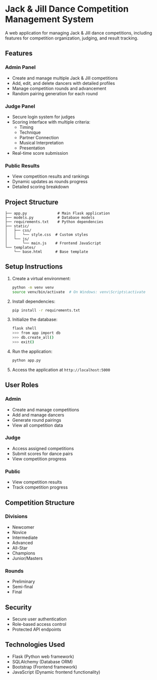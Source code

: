 # Jack & Jill Dance Competition Management System

A web application for managing Jack & Jill dance competitions, including features for competition organization, judging, and result tracking.

## Features

### Admin Panel
- Create and manage multiple Jack & Jill competitions
- Add, edit, and delete dancers with detailed profiles
- Manage competition rounds and advancement
- Random pairing generation for each round

### Judge Panel
- Secure login system for judges
- Scoring interface with multiple criteria:
  - Timing
  - Technique
  - Partner Connection
  - Musical Interpretation
  - Presentation
- Real-time score submission

### Public Results
- View competition results and rankings
- Dynamic updates as rounds progress
- Detailed scoring breakdown

## Project Structure
```
├── app.py              # Main Flask application
├── models.py           # Database models
├── requirements.txt    # Python dependencies
├── static/
│   ├── css/
│   │   └── style.css  # Custom styles
│   └── js/
│       └── main.js    # Frontend JavaScript
└── templates/
    └── base.html      # Base template
```

## Setup Instructions

1. Create a virtual environment:
   ```bash
   python -m venv venv
   source venv/bin/activate  # On Windows: venv\Scripts\activate
   ```

2. Install dependencies:
   ```bash
   pip install -r requirements.txt
   ```

3. Initialize the database:
   ```bash
   flask shell
   >>> from app import db
   >>> db.create_all()
   >>> exit()
   ```

4. Run the application:
   ```bash
   python app.py
   ```

5. Access the application at `http://localhost:5000`

## User Roles

### Admin
- Create and manage competitions
- Add and manage dancers
- Generate round pairings
- View all competition data

### Judge
- Access assigned competitions
- Submit scores for dance pairs
- View competition progress

### Public
- View competition results
- Track competition progress

## Competition Structure

### Divisions
- Newcomer
- Novice
- Intermediate
- Advanced
- All-Star
- Champions
- Junior/Masters

### Rounds
- Preliminary
- Semi-final
- Final

## Security
- Secure user authentication
- Role-based access control
- Protected API endpoints

## Technologies Used
- Flask (Python web framework)
- SQLAlchemy (Database ORM)
- Bootstrap (Frontend framework)
- JavaScript (Dynamic frontend functionality)
